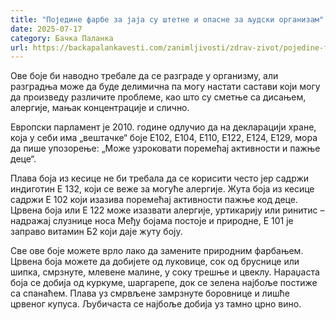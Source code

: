 ```yaml
---
title: "Поједине фарбе за јаја су штетне и опасне за људски организам"
date: 2025-07-17
category: Бачка Паланка
url: https://backapalankavesti.com/zanimljivosti/zdrav-zivot/pojedine-farbe-za-jaja-su-stetne-i-opasne-za-ljudski-organizam/
---
```


Ове боје би наводно требале да се разграде у организму, али разградња може да буде делимична па могу настати састави који могу да произведу различите проблеме, као што су сметње са дисањем, алергије, мањак концентрације и слично.

Европски парламент је 2010. године одлучио да на декларацији хране, која у себи има „вештачке“ боје Е102, Е104, Е110, Е122, Е124, Е129, мора да пише упозорење: „Може узроковати поремећај активности и пажње деце“.

Плава боја из кесице не би требала да се корисити често јер садржи индиготин Е 132, који се веже за могуће алергије. Жута боја из кесице садржи Е 102 који изазива поремећај активности пажње код деце. Црвена боја или Е 122 може изазвати алергије, уртикарију или ринитис – надражај слузнице носа Међу бојама постоје и природне, Е 101 је заправо витамин Б2 који даје жуту боју.

Све ове боје можете врло лако да замените природним фарбањем. Црвена боја можете да добијете од луковице, сок од бруснице или шипка, смрзнуте, млевене малине, у соку трешње и цвеклу. Нараџаста боја се добија од куркуме, шаргарепе, док се зелена најбоље постиже са спанаћем. Плава уз смрвљене замрзнуте боровнице и лишће црвеног купуса. Љубичаста се најбоље добија уз тамно црно вино.
